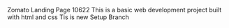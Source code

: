 Zomato Landing Page 10622
This is a basic web development project built with html and css
Tis is new Setup Branch